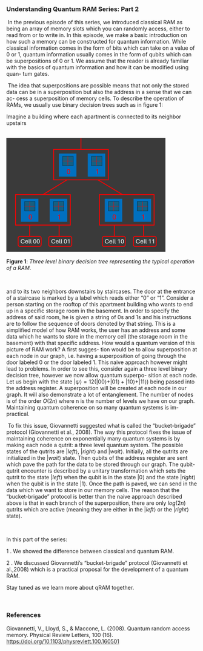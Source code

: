 ### Understanding Quantum RAM Series: Part 2
&nbsp;In the previous episode of this series, we introduced classical RAM as being an
array of memory slots which you can randomly access, either to read from or to
write in. In this episode, we make a basic introduction on how such a memory
can be constructed for quantum information.
While classical information comes in the form of bits which can take on a
value of 0 or 1, quantum information usually comes in the form of qubits which
can be superpositions of 0 or 1. We assume that the reader is already familiar
with the basics of quantum information and how it can be modified using quan-
tum gates.

&nbsp;The idea that superpositions are possible means that not only the stored
data can be in a superposition but also the address in a sense that we can ac-
cess a superposition of memory cells. To describe the operation of RAMs, we
usually use binary decision trees such as in figure 1:

Imagine a building where each apartment is connected to its neighbor upstairs

<br>

<a href="img/Article11-img.png" target="_blank">
  <img class="centered-image" src="data/img/Article11-img.png" alt="Appartment Building">
</a>
<br>

**Figure 1**: *Three level binary decision tree representing the typical operation of a RAM.*

<br>

and to its two neighbors downstairs by staircases. The door at the entrance
of a staircase is marked by a label which reads either “0” or “1”. Consider a
person starting on the rooftop of this apartment building who wants to end up
in a specific storage room in the basement. In order to specify the address of
said room, he is given a string of 0s and 1s and his instructions are to follow
the sequence of doors denoted by that string. This is a simplified model of how
RAM works, the user has an address and some data which he wants to store in
the memory cell (the storage room in the basement) with that specific address.
How would a quantum version of this picture of RAM work? A first sugges-
tion would be to allow superposition at each node in our graph, i.e. having a
superposition of going through the door labeled 0 or the door labeled 1. This
naive approach however might lead to problems. In order to see this, consider
again a three level binary decision tree, however we now allow quantum superpo-
sition at each node. Let us begin with the state $|\psi ⟩ = 12 (|00⟩ + |01⟩ + |10⟩ + |11⟩)$
being passed into the address register. A superposition will be created at each
node in our graph. It will also demonstrate a lot of entanglement. The number
of nodes is of the order $O(2n)$ where n is the number of levels we have on our
graph. Maintaining quantum coherence on so many quantum systems is im-
practical.

&nbsp;To fix this issue, Giovannetti suggested what is called the “bucket-brigade”
protocol (Giovannetti et al., 2008). The way this protocol fixes the issue of
maintaining coherence on exponentially many quantum systems is by making
each node a qutrit: a three level quantum system. The possible states of the
qutrits are $|lef t⟩$, $|right⟩$ and $|wait⟩$. Initially, all the qutrits are initialized in
the $|wait⟩$ state. Then qubits of the address register are sent which pave the
path for the data to be stored through our graph. The qubit-qutrit encounter is
described by a unitary transformation which sets the qutrit to the state $|lef t⟩$
when the qubit is in the state $|0⟩$ and the state $|right⟩$ when the qubit is in
the state $|1⟩$. Once the path is paved, we can send in the data which we want
to store in our memory cells. The reason that the “bucket-brigade” protocol is
better than the naive approach described above is that in each branch of the
superposition, there are only $log(2n)$ qutrits which are active (meaning they are
either in the $|lef t⟩$ or the $|right⟩$ state).

<br>

In this part of the series:

1 . We showed the difference between classical and quantum RAM.

2 . We discussed Giovannetti’s “bucket-brigade” protocol (Giovannetti et al.,2008) which is a practical proposal for the development of a quantum RAM.

Stay tuned as we learn more about qRAM together.

<br>


### References
Giovannetti, V., Lloyd, S., & Maccone, L. (2008). Quantum random access
memory. Physical Review Letters, 100 (16). https://doi.org/10.1103/physrevlett.100.160501

